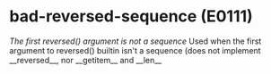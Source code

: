 # bad-reversed-sequence (E0111)
*The first reversed() argument is not a sequence* Used when the first
argument to reversed() builtin isn't a sequence (does not implement
\_\_reversed\_\_, nor \_\_getitem\_\_ and \_\_len\_\_
